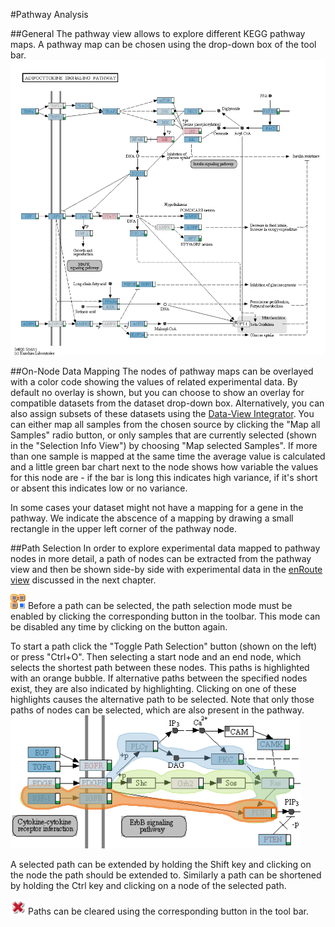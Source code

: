 #Pathway Analysis

##General
The pathway view allows to explore different KEGG pathway maps. A pathway map can be chosen using the drop-down box of the tool bar.
![""](../i/pathway_mapping.png "Pathway with on-node mapping")

##On-Node Data Mapping
The nodes of pathway maps can be overlayed with a color code showing the values of related experimental data. By default no overlay is shown, but you can choose to show an overlay for compatible datasets from the dataset drop-down box. Alternatively, you can also assign subsets of these datasets using the [Data-View Integrator](dvi.md). You can either map all samples from the chosen source by clicking the "Map all Samples" radio button, or only samples that are currently selected (shown in the "Selection Info View") by choosing "Map selected Samples".
If more than one sample is mapped at the same time the average value is calculated and a little green bar chart next to the node shows how variable the values for this node are - if the bar is long this indicates high variance, if it's short or absent this indicates low or no variance.

In some cases your dataset might not have a mapping for a gene in the pathway. We indicate the abscence of a mapping by drawing a small rectangle in the upper left corner of the pathway node.

##Path Selection
In order to explore experimental data mapped to pathway nodes in more detail, a path of nodes can be extracted from the pathway view and then be shown side-by side with experimental data in the [enRoute view](enroute.md) discussed in the next chapter.

![""](../i/path_selection.png "Select path") 
Before a path can be selected, the path selection mode must be enabled by clicking the corresponding button in the toolbar. This mode can be disabled any time by clicking on the button again.

To start a path click the "Toggle Path Selection" button (shown on the left) or press "Ctrl+O". Then selecting a start node and an end node, which selects the shortest path between these nodes. This paths is highlighted with an orange bubble. If alternative paths between the specified nodes exist, they are also indicated by highlighting. Clicking on one of these highlights causes the alternative path to be selected. Note that only those paths of nodes can be selected, which are also present in the pathway.
![""](../i/pathway_bubbleset.png "Selected path highlighted in pathway")

A selected path can be extended by holding the Shift key and clicking on the node the path should be extended to. Similarly a path can be shortened by holding the Ctrl key and clicking on a node of the selected path.

![""](../i/pathway_clear_path.png "Clear path") 
Paths can be cleared using the corresponding button in the tool bar.
